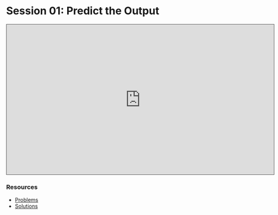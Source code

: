 # Session 01: Predict the Output

<iframe src="https://adaacademy.hosted.panopto.com/Panopto/Pages/Embed.aspx?id=22802e07-ea29-40b2-a856-ae5a0014633c&autoplay=false&offerviewer=true&showtitle=true&showbrand=true&captions=true&interactivity=all" height="405" width="720" style="border: 1px solid #464646;" allowfullscreen allow="autoplay"></iframe>

### Resources

* [Problems](https://docs.google.com/presentation/d/1gpkEZ-UsCVozLJ7E1fH-MZVc0-rwh1kpIYIwCT7CG4w/edit?usp=sharing)
* [Solutions](https://docs.google.com/presentation/d/1yw9QRWIMabkGjRijNH8Qec9YlBI0_7HouczAv8F_miI/edit?usp=sharing)